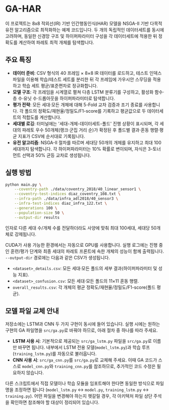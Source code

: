 # GA-HAR

이 프로젝트는 8x8 적외선(IR) 기반 인간행동인식(HAR) 모델을 NSGA-II 기반 다목적 유전 알고리즘으로 최적화하는 예제 코드입니다. 두 개의 독립적인 데이터세트를 동시에 고려하며, 동일한 신경망 구조 및 하이퍼파라미터 구성을 각 데이터세트에 적용한 뒤 정확도를 계산하여 파레토 최적 개체를 탐색합니다.

## 주요 특징

- **데이터 준비**: CSV 형식의 40 프레임 × 8×8 IR 데이터를 로드하고, 테스트 인덱스 파일을 이용해 학습/테스트 세트를 분리한 뒤 각 프레임에 가우시안 스무딩을 적용하고 학습 세트 평균/표준편차로 정규화합니다.
- **모델 구조**: 각 프레임을 시계열로 펼쳐 다층 LSTM 분류기를 구성하고, 활성화 함수·층 수·유닛 수·드롭아웃을 하이퍼파라미터로 탐색합니다.
- **평가 전략**: 모든 세대·모든 개체에 대해 5-Fold 교차 검증과 조기 종료를 사용합니다. 각 폴드의 정확도/재현율/정밀도/F1-score를 기록하고 평균값으로 두 데이터세트의 적합도를 계산합니다.
- **세대별 로깅**: 터미널에는 '세대-개체-데이터세트-폴드' 진행 상황이 표시되며, 각 세대의 파레토 우수 50개체(랭크·군집 거리 순)가 확정된 후 폴드별 결과·혼동 행렬·평균 지표가 CSV에 순서대로 기록됩니다.
- **유전 알고리즘**: NSGA-II 절차를 따르며 세대당 50개의 개체를 유지하고 최대 100세대까지 탐색합니다. 각 하이퍼파라미터는 10% 확률로 변이되며, 자식은 3-토너먼트 선택과 50% 균등 교차로 생성됩니다.

## 실행 방법

```bash
python main.py \
    --coventry-path ./data/coventry_2018/40_linear_sensor1 \
    --coventry-test-indices diaz_coventry_108.txt \
    --infra-path ./data/infra_adl2018/40_sensor3 \
    --infra-test-indices diaz_infra_122.txt \
    --generations 100 \
    --population-size 50 \
    --output-dir results
```

인자로 다른 세대 수/개체 수를 전달하더라도 사양에 맞춰 최대 100세대, 세대당 50개체로 강제됩니다.

CUDA가 사용 가능한 환경에서는 자동으로 GPU를 사용합니다. 실행 로그에는 진행 중인 훈련/평가 단계와 최종 세대의 파레토 프론트에 속한 개체의 성능이 함께 출력됩니다. `--output-dir` 경로에는 다음과 같은 CSV가 생성됩니다.

- `<dataset>_details.csv`: 모든 세대·모든 폴드의 세부 결과(하이퍼파라미터 및 성능 지표).
- `<dataset>_confusion.csv`: 모든 세대·모든 폴드의 11×11 혼동 행렬.
- `overall_results.csv`: 각 개체의 평균 정확도/재현율/정밀도/F1-score(폴드 평균).

## 모델 파일 교체 안내

저장소에는 LSTM과 CNN 두 가지 구현이 동시에 들어 있습니다. 실행 시에는 원하는 구현의 GA 파일명을 `src/ga.py`로 바꿔야 하므로, 아래 절차 중 하나를 따라 주세요.

- **LSTM 사용 시**: 기본적으로 제공되는 `src/ga_lstm.py` 파일을 `src/ga.py`로 이름만 바꾸면 됩니다. 내부에서 LSTM 전용 모델(`model_lstm.py`)과 학습 루프(`training_lstm.py`)를 자동으로 불러옵니다.
- **CNN 사용 시**: `src/ga_cnn.py`를 `src/ga.py`로 교체해 주세요. 이때 GA 코드가 스스로 `model_cnn.py`와 `training_cnn.py`를 참조하므로, 추가적인 코드 수정은 필요하지 않습니다.

다른 스크립트에서 직접 모델이나 학습 모듈을 임포트해야 한다면 동일한 방식으로 파일명을 조정하면 됩니다 (`model_lstm.py` ↔ `model.py`, `training_lstm.py` ↔ `training.py`). 어떤 파일을 변경해야 하는지 헷갈릴 경우, 각 아키텍처 파일 상단 주석을 확인하면 참조해야 할 대상이 정리되어 있습니다.
